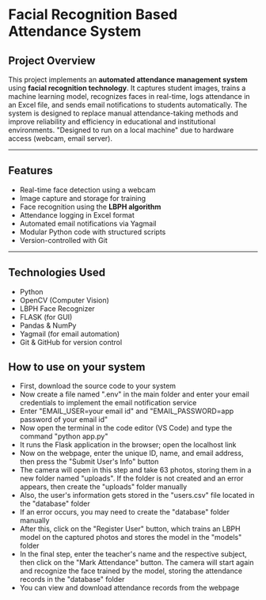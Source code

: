 # Facial Recognition Based Attendance System

## Project Overview

This project implements an **automated attendance management system** using **facial recognition technology**. It captures student images, trains a machine learning model, recognizes faces in real-time, logs attendance in an Excel file, and sends email notifications to students automatically. The system is designed to replace manual attendance-taking methods and improve reliability and efficiency in educational and institutional environments.
"Designed to run on a local machine" due to hardware access (webcam, email server).

---

## Features

- Real-time face detection using a webcam
- Image capture and storage for training
- Face recognition using the **LBPH algorithm**
- Attendance logging in Excel format
- Automated email notifications via Yagmail
- Modular Python code with structured scripts
- Version-controlled with Git 

---

## Technologies Used

- Python
- OpenCV (Computer Vision)
- LBPH Face Recognizer
- FLASK (for GUI)
- Pandas & NumPy
- Yagmail (for email automation)
- Git & GitHub for version control

## How to use on your system
- First, download the source code to your system
- Now create a file named ".env" in the main folder and enter your email credentials to implement the email notification service
- Enter "EMAIL_USER=your email id" and "EMAIL_PASSWORD=app password of your email id"
- Now open the terminal in the code editor (VS Code) and type the command "python app.py"
- It runs the Flask application in the browser; open the localhost link
- Now on the webpage, enter the unique ID, name, and email address, then press the "Submit User's Info" button
- The camera will open in this step and take 63 photos, storing them in a new folder named "uploads". If the folder is not created and an error appears, then create the "uploads" folder manually
- Also, the user's information gets stored in the "users.csv" file located in the "database" folder
- If an error occurs, you may need to create the "database" folder manually
- After this, click on the "Register User" button, which trains an LBPH model on the captured photos and stores the model in the "models" folder
- In the final step, enter the teacher's name and the respective subject, then click on the "Mark Attendance" button. The camera will start again and recognize the face trained by the model, storing the attendance records in the "database" folder
- You can view and download attendance records from the webpage





